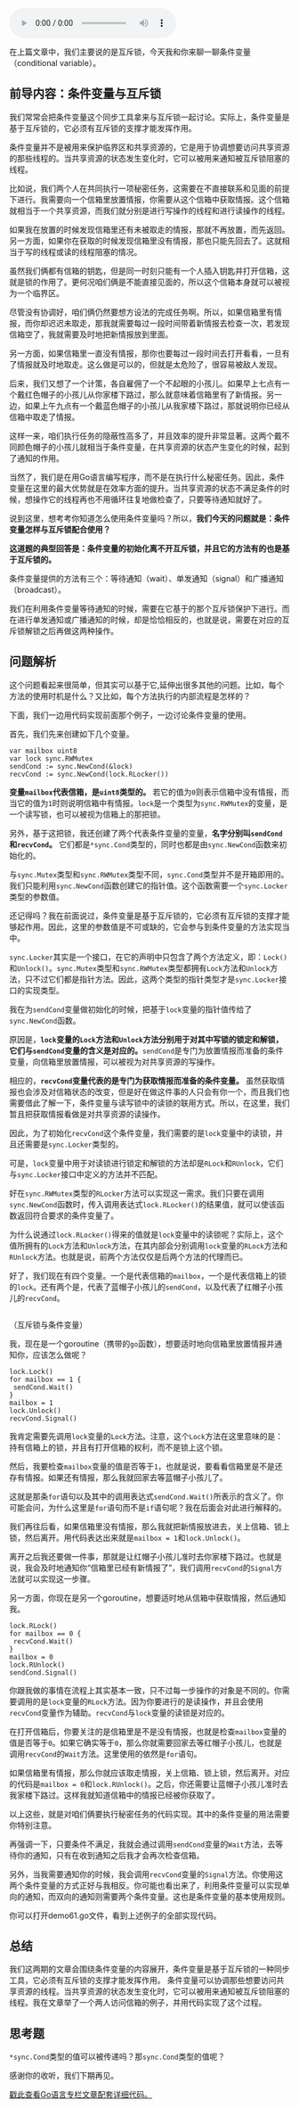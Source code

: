 <audio title="27.条件变量sync.Cond（上）" src="https://static001.geekbang.org/resource/audio/ec/48/ece047da1672d0fe5ea940d15ffd5048.mp3" controls="controls"></audio> 
<p>在上篇文章中，我们主要说的是互斥锁，今天我和你来聊一聊条件变量（conditional variable）。</p><h2>前导内容：条件变量与互斥锁</h2><p>我们常常会把条件变量这个同步工具拿来与互斥锁一起讨论。实际上，条件变量是基于互斥锁的，它必须有互斥锁的支撑才能发挥作用。</p><p>条件变量并不是被用来保护临界区和共享资源的，它是用于协调想要访问共享资源的那些线程的。当共享资源的状态发生变化时，它可以被用来通知被互斥锁阻塞的线程。</p><p>比如说，我们两个人在共同执行一项秘密任务，这需要在不直接联系和见面的前提下进行。我需要向一个信箱里放置情报，你需要从这个信箱中获取情报。这个信箱就相当于一个共享资源，而我们就分别是进行写操作的线程和进行读操作的线程。</p><p>如果我在放置的时候发现信箱里还有未被取走的情报，那就不再放置，而先返回。另一方面，如果你在获取的时候发现信箱里没有情报，那也只能先回去了。这就相当于写的线程或读的线程阻塞的情况。</p><p>虽然我们俩都有信箱的钥匙，但是同一时刻只能有一个人插入钥匙并打开信箱，这就是锁的作用了。更何况咱们俩是不能直接见面的，所以这个信箱本身就可以被视为一个临界区。</p><p>尽管没有协调好，咱们俩仍然要想方设法的完成任务啊。所以，如果信箱里有情报，而你却迟迟未取走，那我就需要每过一段时间带着新情报去检查一次，若发现信箱空了，我就需要及时地把新情报放到里面。</p><!-- [[[read_end]]] --><p>另一方面，如果信箱里一直没有情报，那你也要每过一段时间去打开看看，一旦有了情报就及时地取走。这么做是可以的，但就是太危险了，很容易被敌人发现。</p><p>后来，我们又想了一个计策，各自雇佣了一个不起眼的小孩儿。如果早上七点有一个戴红色帽子的小孩儿从你家楼下路过，那么就意味着信箱里有了新情报。另一边，如果上午九点有一个戴蓝色帽子的小孩儿从我家楼下路过，那就说明你已经从信箱中取走了情报。</p><p>这样一来，咱们执行任务的隐蔽性高多了，并且效率的提升非常显著。这两个戴不同颜色帽子的小孩儿就相当于条件变量，在共享资源的状态产生变化的时候，起到了通知的作用。</p><p>当然了，我们是在用Go语言编写程序，而不是在执行什么秘密任务。因此，条件变量在这里的最大优势就是在效率方面的提升。当共享资源的状态不满足条件的时候，想操作它的线程再也不用循环往复地做检查了，只要等待通知就好了。</p><p>说到这里，想考考你知道怎么使用条件变量吗？所以，<strong>我们今天的问题就是：条件变量怎样与互斥锁配合使用？</strong></p><p><strong>这道题的典型回答是：条件变量的初始化离不开互斥锁，并且它的方法有的也是基于互斥锁的。</strong></p><p>条件变量提供的方法有三个：等待通知（wait）、单发通知（signal）和广播通知（broadcast）。</p><p>我们在利用条件变量等待通知的时候，需要在它基于的那个互斥锁保护下进行。而在进行单发通知或广播通知的时候，却是恰恰相反的，也就是说，需要在对应的互斥锁解锁之后再做这两种操作。</p><h2>问题解析</h2><p>这个问题看起来很简单，但其实可以基于它,延伸出很多其他的问题。比如，每个方法的使用时机是什么？又比如，每个方法执行的内部流程是怎样的？</p><p>下面，我们一边用代码实现前面那个例子，一边讨论条件变量的使用。</p><p>首先，我们先来创建如下几个变量。</p><pre><code>var mailbox uint8
var lock sync.RWMutex
sendCond := sync.NewCond(&amp;lock)
recvCond := sync.NewCond(lock.RLocker())
</code></pre><p><strong>变量<code>mailbox</code>代表信箱，是<code>uint8</code>类型的。</strong> 若它的值为<code>0</code>则表示信箱中没有情报，而当它的值为<code>1</code>时则说明信箱中有情报。<code>lock</code>是一个类型为<code>sync.RWMutex</code>的变量，是一个读写锁，也可以被视为信箱上的那把锁。</p><p>另外，基于这把锁，我还创建了两个代表条件变量的变量，<strong>名字分别叫<code>sendCond</code>和<code>recvCond</code>。</strong> 它们都是<code>*sync.Cond</code>类型的，同时也都是由<code>sync.NewCond</code>函数来初始化的。</p><p>与<code>sync.Mutex</code>类型和<code>sync.RWMutex</code>类型不同，<code>sync.Cond</code>类型并不是开箱即用的。我们只能利用<code>sync.NewCond</code>函数创建它的指针值。这个函数需要一个<code>sync.Locker</code>类型的参数值。</p><p>还记得吗？我在前面说过，条件变量是基于互斥锁的，它必须有互斥锁的支撑才能够起作用。因此，这里的参数值是不可或缺的，它会参与到条件变量的方法实现当中。</p><p><code>sync.Locker</code>其实是一个接口，在它的声明中只包含了两个方法定义，即：<code>Lock()</code>和<code>Unlock()</code>。<code>sync.Mutex</code>类型和<code>sync.RWMutex</code>类型都拥有<code>Lock</code>方法和<code>Unlock</code>方法，只不过它们都是指针方法。因此，这两个类型的指针类型才是<code>sync.Locker</code>接口的实现类型。</p><p>我在为<code>sendCond</code>变量做初始化的时候，把基于<code>lock</code>变量的指针值传给了<code>sync.NewCond</code>函数。</p><p>原因是，<strong><code>lock</code>变量的<code>Lock</code>方法和<code>Unlock</code>方法分别用于对其中写锁的锁定和解锁，它们与<code>sendCond</code>变量的含义是对应的。</strong><code>sendCond</code>是专门为放置情报而准备的条件变量，向信箱里放置情报，可以被视为对共享资源的写操作。</p><p>相应的，<strong><code>recvCond</code>变量代表的是专门为获取情报而准备的条件变量。</strong> 虽然获取情报也会涉及对信箱状态的改变，但是好在做这件事的人只会有你一个，而且我们也需要借此了解一下，条件变量与读写锁中的读锁的联用方式。所以，在这里，我们暂且把获取情报看做是对共享资源的读操作。</p><p>因此，为了初始化<code>recvCond</code>这个条件变量，我们需要的是<code>lock</code>变量中的读锁，并且还需要是<code>sync.Locker</code>类型的。</p><p>可是，<code>lock</code>变量中用于对读锁进行锁定和解锁的方法却是<code>RLock</code>和<code>RUnlock</code>，它们与<code>sync.Locker</code>接口中定义的方法并不匹配。</p><p>好在<code>sync.RWMutex</code>类型的<code>RLocker</code>方法可以实现这一需求。我们只要在调用<code>sync.NewCond</code>函数时，传入调用表达式<code>lock.RLocker()</code>的结果值，就可以使该函数返回符合要求的条件变量了。</p><p>为什么说通过<code>lock.RLocker()</code>得来的值就是<code>lock</code>变量中的读锁呢？实际上，这个值所拥有的<code>Lock</code>方法和<code>Unlock</code>方法，在其内部会分别调用<code>lock</code>变量的<code>RLock</code>方法和<code>RUnlock</code>方法。也就是说，前两个方法仅仅是后两个方法的代理而已。</p><p>好了，我们现在有四个变量。一个是代表信箱的<code>mailbox</code>，一个是代表信箱上的锁的<code>lock</code>。还有两个是，代表了蓝帽子小孩儿的<code>sendCond</code>，以及代表了红帽子小孩儿的<code>recvCond</code>。</p><p><img src="https://static001.geekbang.org/resource/image/36/5d/3619456ade9d45a4d9c0fbd22bb6fd5d.png" alt=""></p><p>（互斥锁与条件变量）</p><p>我，现在是一个goroutine（携带的<code>go</code>函数），想要适时地向信箱里放置情报并通知你，应该怎么做呢？</p><pre><code>lock.Lock()
for mailbox == 1 {
 sendCond.Wait()
}
mailbox = 1
lock.Unlock()
recvCond.Signal()
</code></pre><p>我肯定需要先调用<code>lock</code>变量的<code>Lock</code>方法。注意，这个<code>Lock</code>方法在这里意味的是：持有信箱上的锁，并且有打开信箱的权利，而不是锁上这个锁。</p><p>然后，我要检查<code>mailbox</code>变量的值是否等于<code>1</code>，也就是说，要看看信箱里是不是还存有情报。如果还有情报，那么我就回家去等蓝帽子小孩儿了。</p><p>这就是那条<code>for</code>语句以及其中的调用表达式<code>sendCond.Wait()</code>所表示的含义了。你可能会问，为什么这里是<code>for</code>语句而不是<code>if</code>语句呢？我在后面会对此进行解释的。</p><p>我们再往后看，如果信箱里没有情报，那么我就把新情报放进去，关上信箱、锁上锁，然后离开。用代码表达出来就是<code>mailbox = 1</code>和<code>lock.Unlock()</code>。</p><p>离开之后我还要做一件事，那就是让红帽子小孩儿准时去你家楼下路过。也就是说，我会及时地通知你“信箱里已经有新情报了”，我们调用<code>recvCond</code>的<code>Signal</code>方法就可以实现这一步骤。</p><p>另一方面，你现在是另一个goroutine，想要适时地从信箱中获取情报，然后通知我。</p><pre><code>lock.RLock()
for mailbox == 0 {
 recvCond.Wait()
}
mailbox = 0
lock.RUnlock()
sendCond.Signal()
</code></pre><p>你跟我做的事情在流程上其实基本一致，只不过每一步操作的对象是不同的。你需要调用的是<code>lock</code>变量的<code>RLock</code>方法。因为你要进行的是读操作，并且会使用<code>recvCond</code>变量作为辅助。<code>recvCond</code>与<code>lock</code>变量的读锁是对应的。</p><p>在打开信箱后，你要关注的是信箱里是不是没有情报，也就是检查<code>mailbox</code>变量的值是否等于<code>0</code>。如果它确实等于<code>0</code>，那么你就需要回家去等红帽子小孩儿，也就是调用<code>recvCond</code>的<code>Wait</code>方法。这里使用的依然是<code>for</code>语句。</p><p>如果信箱里有情报，那么你就应该取走情报，关上信箱、锁上锁，然后离开。对应的代码是<code>mailbox = 0</code>和<code>lock.RUnlock()</code>。之后，你还需要让蓝帽子小孩儿准时去我家楼下路过。这样我就知道信箱中的情报已经被你获取了。</p><p>以上这些，就是对咱们俩要执行秘密任务的代码实现。其中的条件变量的用法需要你特别注意。</p><p>再强调一下，只要条件不满足，我就会通过调用<code>sendCond</code>变量的<code>Wait</code>方法，去等待你的通知，只有在收到通知之后我才会再次检查信箱。</p><p>另外，当我需要通知你的时候，我会调用<code>recvCond</code>变量的<code>Signal</code>方法。你使用这两个条件变量的方式正好与我相反。你可能也看出来了，利用条件变量可以实现单向的通知，而双向的通知则需要两个条件变量。这也是条件变量的基本使用规则。</p><p>你可以打开demo61.go文件，看到上述例子的全部实现代码。</p><h2>总结</h2><p>我们这两期的文章会围绕条件变量的内容展开，条件变量是基于互斥锁的一种同步工具，它必须有互斥锁的支撑才能发挥作用。  条件变量可以协调那些想要访问共享资源的线程。当共享资源的状态发生变化时，它可以被用来通知被互斥锁阻塞的线程。我在文章举了一个两人访问信箱的例子，并用代码实现了这个过程。</p><h2>思考题</h2><p><code>*sync.Cond</code>类型的值可以被传递吗？那<code>sync.Cond</code>类型的值呢？</p><p>感谢你的收听，我们下期再见。</p><p><a href="https://github.com/hyper0x/Golang_Puzzlers">戳此查看Go语言专栏文章配套详细代码。</a></p><p></p>